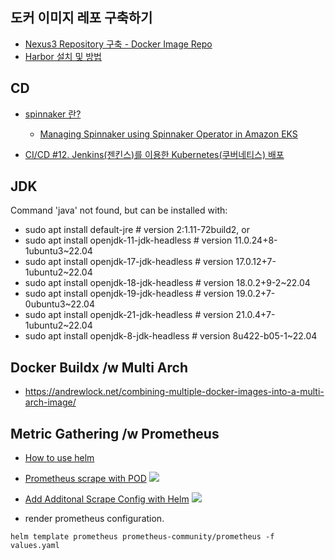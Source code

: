 ## 도커 이미지 레포 구축하기 ##

* [Nexus3 Repository 구축 - Docker Image Repo](https://velog.io/@cptbluebear/Nexus3-Repository-%EA%B5%AC%EC%B6%95)
* [Harbor 설치 및 방법](https://velog.io/@hyeseong-dev/Harbor-%EC%86%8C%EA%B0%9C-%EC%84%A4%EC%B9%98-%EB%B0%8F-%EB%B0%B0%ED%8F%AC)


## CD ##

* [spinnaker 란?](https://berrrrr.github.io/programming/2020/01/12/what-is-spinnaker/)
  * [Managing Spinnaker using Spinnaker Operator in Amazon EKS](https://aws.amazon.com/blogs/opensource/managing-spinnaker-using-spinnaker-operator-in-amazon-eks/)
 
* [CI/CD #12. Jenkins(젠킨스)를 이용한 Kubernetes(쿠버네티스) 배포](https://zunoxi.tistory.com/109)


## JDK ##

Command 'java' not found, but can be installed with:
- sudo apt install default-jre              # version 2:1.11-72build2, or
- sudo apt install openjdk-11-jdk-headless  # version 11.0.24+8-1ubuntu3~22.04
- sudo apt install openjdk-17-jdk-headless  # version 17.0.12+7-1ubuntu2~22.04
- sudo apt install openjdk-18-jdk-headless  # version 18.0.2+9-2~22.04
- sudo apt install openjdk-19-jdk-headless  # version 19.0.2+7-0ubuntu3~22.04
- sudo apt install openjdk-21-jdk-headless  # version 21.0.4+7-1ubuntu2~22.04
- sudo apt install openjdk-8-jdk-headless   # version 8u422-b05-1~22.04


## Docker Buildx /w Multi Arch ##
* https://andrewlock.net/combining-multiple-docker-images-into-a-multi-arch-image/


## Metric Gathering /w Prometheus ##
* [How to use helm](https://helm.sh/ko/docs/intro/using_helm/)
* [Prometheus scrape with POD](https://medium.com/@hayounglim/prometheus-helm-how-to-scrape-metrics-from-multiple-pods-using-spring-actuator-08fccd0cf69e)
![](https://github.com/gnosia93/eks-grv-mig/blob/main/tutorial/images/prometheus-scrape-1.png)
* [Add Additonal Scrape Config with Helm](https://stackoverflow.com/questions/57925786/add-scrape-configs-to-prometheus-using-helm)
![](https://github.com/gnosia93/eks-grv-mig/blob/main/tutorial/images/prometheus-scrape-2.png)

* render prometheus configuration.
```
helm template prometheus prometheus-community/prometheus -f values.yaml
```

